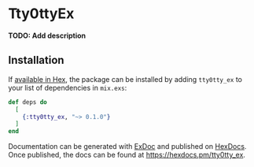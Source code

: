 # Tty0ttyEx

**TODO: Add description**

## Installation

If [available in Hex](https://hex.pm/docs/publish), the package can be installed
by adding `tty0tty_ex` to your list of dependencies in `mix.exs`:

```elixir
def deps do
  [
    {:tty0tty_ex, "~> 0.1.0"}
  ]
end
```

Documentation can be generated with [ExDoc](https://github.com/elixir-lang/ex_doc)
and published on [HexDocs](https://hexdocs.pm). Once published, the docs can
be found at <https://hexdocs.pm/tty0tty_ex>.

